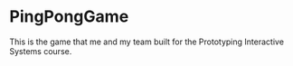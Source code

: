 # PingPongGame
This is the game that me and my team built for the Prototyping Interactive Systems course.
